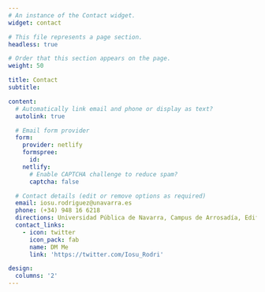 ```yaml
---
# An instance of the Contact widget.
widget: contact

# This file represents a page section.
headless: true

# Order that this section appears on the page.
weight: 50

title: Contact
subtitle:

content:
  # Automatically link email and phone or display as text?
  autolink: true

  # Email form provider
  form:
    provider: netlify
    formspree:
      id:
    netlify:
      # Enable CAPTCHA challenge to reduce spam?
      captcha: false

  # Contact details (edit or remove options as required)
  email: iosu.rodriguez@unavarra.es
  phone: (+34) 948 16 6218
  directions: Universidad Pública de Navarra, Campus de Arrosadía, Edificio los Pinos
  contact_links:
    - icon: twitter
      icon_pack: fab
      name: DM Me
      link: 'https://twitter.com/Iosu_Rodri'

design:
  columns: '2'
---
```

